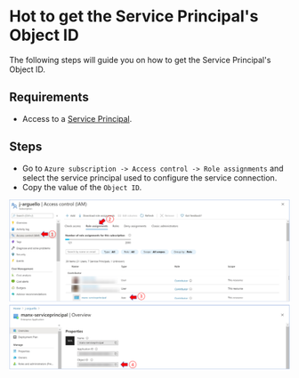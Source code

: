 # Hot to get the Service Principal's Object ID

The following steps will guide you on how to get the Service Principal's Object ID.

## Requirements

- Access to a [Service Principal](https://docs.microsoft.com/en-us/azure/active-directory/develop/app-objects-and-service-principals).

## Steps

- Go to `Azure subscription -> Access control -> Role assignments` and select the service principal used to configure the service connection.
- Copy the value of the `Object ID`.

![getServicePrincipalObjectID](./media/getServicePrincipalObjectID.png)
